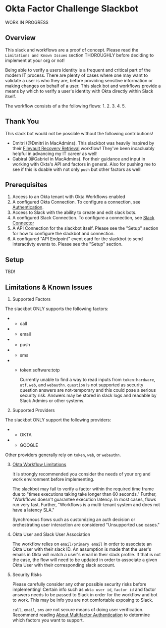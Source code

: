 # Okta Factor Challenge Slackbot

WORK IN PROGRESS

## Overview
This slack and workflows are a proof of concept. Please read the `Limitations and Known Issues` section THOROUGHLY before deciding to implement at your org or not!

Being able to verify a users identity is a frequent and critical part of the modern IT process. There are plenty of cases where one may want to validate a user is who they are, before providing sensitive information or making changes on behalf of a user. This slack bot and workflows provide a means by which to verify a user's identity with Okta directly within Slack itself. 

The workflow consists of a the following flows:
1.
2.
3.
4.
5. 

## Thank You
This slack bot would not be possible without the following contributions!
* Dmitri (@Dmitri in MacAdmins). This slackbot was heavily inspired by their [Filevault Recovery Retrieval](https://www.naviguidance.com/blog/filevault-recovery-retrieval) workflow! They've been incacluably helpful in advancing my IT career as well!
* Gabiral (@Gabriel in MacAdmins). For their guidance and input in working with Okta's API and factors in general. Also for pushing me to see if this is doable with not only `push` but other factors as well!


## Prerequisites
1. Access to an Okta tenant with Okta Workflows enabled
2. A configured Okta Connection. To configure a connection, see [Authentication](https://help.okta.com/wf/en-us/Content/Topics/Workflows/connector-reference/okta/overviews/authorization.htm).
3. Access to Slack with the ability to create and edit slack bots.
4. A configured Slack Connection. To configure a connection, see [Slack Connector](https://help.okta.com/wf/en-us/Content/Topics/Workflows/connector-reference/slack/slack.htm)
5. A API Connection for the slackbot itself. Please see the "Setup" section for how to configure the slackbot and connection.
6. A configured "API Endpoint" event card for the slackbot to send interactivty events to. Please see the "Setup" section.

## Setup

TBD!

## Limitations & Known Issues
1. Supported Factors

The slackbot ONLY supports the following factors:
* - call
* - email
* - push
* - sms
* - token:software:totp

    Currently unable to find a way to read inputs from `token:hardware`, `utf`, `web`, and `webauthn`. `question` is not supported as security question answers are not-temporary and this could pose a serious security risk. Answers may be stored in slack logs and readable by Slack Admins or other systems.

2. Supported Providers

The slackbot ONLY support the following providers:
* - OKTA
* - GOOGLE

Other providers generally rely on `token`, `web`, or `webauthn`. 

3. [Okta Workflow Limitations](https://help.okta.com/wf/en-us/Content/Topics/Workflows/workflows-system-limits.htm)

 
    It is strongly recommended you consider the needs of your org and work environment before implementing.
 
    The slackbot may fail to verify a factor within the required time frame due to "times executions taking take longer than 60 seconds." Further, "Workflows doesn't guarantee execution latency. In most cases, flows run very fast. Further, "Workflows is a multi-tenant system and does not have a latency SLA." 

    Synchronous flows such as customizing an auth decision or orchestrating user interaction are considered "Unsupported use cases."

4. Okta User and Slack User Association

    The workflow relies on `email/primary email` in order to associate an Okta User with their slack ID. An assumption is made that the user's emails in Okta will match a user's email in their slack profile. If that is not the case, the flow will need to be updated in order to associate a given Okta User with their corresponding slack account.

5. Security Risks 

    Please carefully consider any other possible security risks before implementing! Certain info such as `okta user id`, `factor id` and factor answers needs to be passed to Slack in order for the workflow and bot to work. This may be info you are not comfortable exposing to Slack. 

    `call`, `email`, `sms` are not secure means of doing user verification. Recommend reading [About Multifactor Authentication](https://help.okta.com/en-us/Content/Topics/Security/mfa/about-mfa.htm) to determine which factors you want to support.